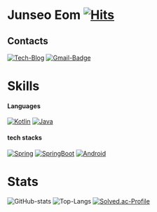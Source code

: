 
# Junseo Eom [![Hits](https://hits.seeyoufarm.com/api/count/incr/badge.svg?url=https%3A%2F%2Fgithub.com%2Fdjawnstj&count_bg=%23B3D5FF&title_bg=%23555555&icon=&icon_color=%23E7E7E7&title=hits&edge_flat=true)](https://hits.seeyoufarm.com)

## Contacts
[![Tech-Blog](https://img.shields.io/badge/Velog-20C997?style=flat-square&logo=Velog&logoColor=white&link=https://velog.io/@djawnstj)](https://velog.io/@djawnstj)
[![Gmail-Badge](https://img.shields.io/badge/Gmail-d14836?style=flat-square&logo=Gmail&logoColor=white&link=mailto:djawnstj44@gmail.com)](mailto:djawnstj44@gmail.com)

# Skills

#### Languages
<a href="#"><img src="https://img.shields.io/badge/Kotlin-7F52FF?style=flat-square&logo=Kotlin&logoColor=white" alt="Kotlin"></a>
<a href="#"><img src="https://img.shields.io/badge/Java-007396?style=flat-square&logo=JAVA&logoColor=white" alt="Java"></a>

[//]: # (![kotlin]&#40;https://img.shields.io/badge/Kotlin-7F52FF?style=flat-square&logo=Kotlin&logoColor=white&#41;)
[//]: # (![Java]&#40;https://img.shields.io/badge/Java-007396?style=flat-square&logo=JAVA&logoColor=white&#41;)
[//]: # (![JavaScript]&#40;https://img.shields.io/badge/JavaScript-F7DF1E?style=flat-square&logo=JavaScript&logoColor=white&#41;)
[//]: # (![TypeScript]&#40;https://img.shields.io/badge/TypeScript-3178C6?style=flat-square&logo=TypeScript&logoColor=white&#41;)

#### tech stacks
<a href="#"><img src="https://img.shields.io/badge/Spring-6DB33F?style=flat-square&logo=Spring&logoColor=white" alt="Spring"></a>
<a href="#"><img src="https://img.shields.io/badge/SpringBoot-6DB33F?style=flat-square&logo=SpringBoot&logoColor=white" alt="SpringBoot"></a>
<a href="#"><img src="https://img.shields.io/badge/Android-3DDC84?style=flat-square&logo=Android&logoColor=white" alt="Android"></a>

[//]: # (![Spring]&#40;https://img.shields.io/badge/Spring-6DB33F?style=flat-square&logo=Spring&logoColor=white&#41;)
[//]: # (![SpringBoot]&#40;https://img.shields.io/badge/SpringBoot-6DB33F?style=flat-square&logo=SpringBoot&logoColor=white&#41;)
[//]: # (![Android]&#40;https://img.shields.io/badge/Android-3DDC84?style=flat-square&logo=Android&logoColor=white&#41;)

# Stats
![GitHub-stats](https://github-readme-stats.vercel.app/api?username=djawnstj&show_icons=true&theme=graywhite)
![Top-Langs](https://github-readme-stats.vercel.app/api/top-langs/?username=djawnstj&layout=compact&theme=graywhite)
[![Solved.ac-Profile](http://mazassumnida.wtf/api/v2/generate_badge?boj=djawnstj)](https://solved.ac/djawnstj/)

